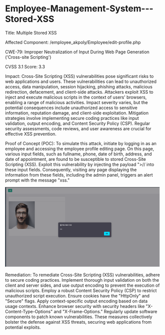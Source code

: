 # Employee-Management-System---Stored-XSS


Title: Multiple Stored XSS

Affected Component: /employee_akpoly/Employee/edit-profile.php

CWE-79: Improper Neutralization of Input During Web Page Generation ('Cross-site Scripting')

CVSS 3.1 Score: 3.3

Impact: Cross-Site Scripting (XSS) vulnerabilities pose significant risks to web applications and users. These vulnerabilities can lead to unauthorized access, data manipulation, session hijacking, phishing attacks, malicious redirection, defacement, and client-side attacks. Attackers exploit XSS to inject and execute malicious scripts in the context of users' browsers, enabling a range of malicious activities. Impact severity varies, but the potential consequences include unauthorized access to sensitive information, reputation damage, and client-side exploitation. Mitigation strategies involve implementing secure coding practices like input validation, output encoding, and Content Security Policy (CSP). Regular security assessments, code reviews, and user awareness are crucial for effective XSS prevention.

Proof of Concept (POC): To simulate this attack, initiate by logging in as an employee and accessing the employee profile editing page. On this page, various input fields, such as fullname, phone, date of birth, address, and date of appointment, are found to be susceptible to stored Cross-Site Scripting (XSS). Exploit this vulnerability by injecting the payload "><script>alert("xss")</script>// into these input fields. Consequently, visiting any page displaying the information from these fields, including the admin panel, triggers an alert prompt with the message "xss."

![sample image](https://github.com/jomskiller/Employee-Management-System---Stored-XSS/blob/main/image.png)


Remediation: To remediate Cross-Site Scripting (XSS) vulnerabilities, adhere to secure coding practices. Implement thorough input validation on both the client and server sides, and use output encoding to prevent the execution of malicious scripts. Employ a robust Content Security Policy (CSP) to restrict unauthorized script execution. Ensure cookies have the "HttpOnly" and "Secure" flags. Apply context-specific output encoding based on data usage contexts. Enhance browser security with security headers like "X-Content-Type-Options" and "X-Frame-Options." Regularly update software components to patch known vulnerabilities. These measures collectively bolster the defense against XSS threats, securing web applications from potential exploits.
